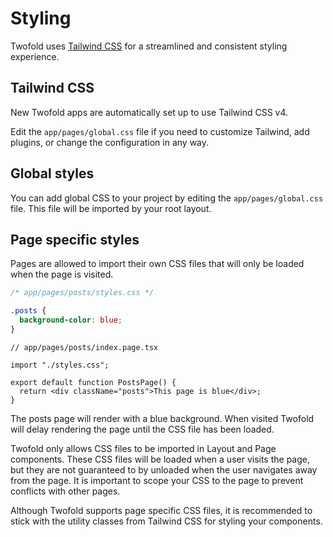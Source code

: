 # Styling

Twofold uses [Tailwind CSS](https://tailwindcss.com/) for a streamlined and consistent styling experience.

## Tailwind CSS

New Twofold apps are automatically set up to use Tailwind CSS v4.

Edit the `app/pages/global.css` file if you need to customize Tailwind, add plugins, or change the configuration in any way.

## Global styles

You can add global CSS to your project by editing the `app/pages/global.css` file. This file will be imported by your root layout.

## Page specific styles

Pages are allowed to import their own CSS files that will only be loaded when the page is visited.

```css
/* app/pages/posts/styles.css */

.posts {
  background-color: blue;
}
```

```tsx
// app/pages/posts/index.page.tsx

import "./styles.css";

export default function PostsPage() {
  return <div className="posts">This page is blue</div>;
}
```

The posts page will render with a blue background. When visited Twofold will delay rendering the page until the CSS file has been loaded.

Twofold only allows CSS files to be imported in Layout and Page components. These CSS files will be loaded when a user visits the page, but they are not guaranteed to by unloaded when the user navigates away from the page. It is important to scope your CSS to the page to prevent conflicts with other pages.

Although Twofold supports page specific CSS files, it is recommended to stick with the utility classes from Tailwind CSS for styling your components.
